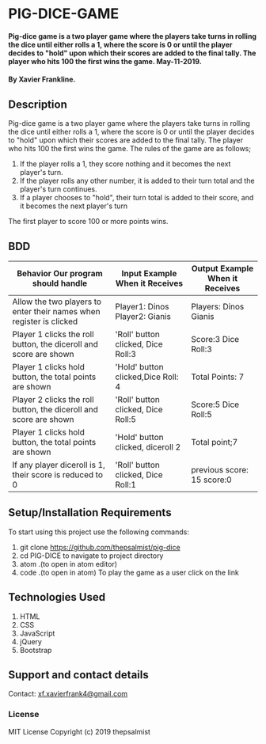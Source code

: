 # PIG-DICE-GAME
#### Pig-dice game is a two player game where the players take turns in rolling the dice until either rolls a 1, where the score is 0 or until the player decides to "hold" upon which their scores are added to the final tally. The player who hits 100 the first wins the game. May-11-2019.
#### By Xavier Frankline.
## Description
Pig-dice game is a two player game where the players take turns in rolling the dice until either rolls a 1, where the score is 0 or until the player decides to "hold" upon which their scores are added to the final tally. The player who hits 100 the first wins the game.
The rules of the game are as follows;
1. If the player rolls a 1, they score nothing and it becomes the next player's turn.
2. If the player rolls any other number, it is added to their turn total and the player's turn continues.
3. If a player chooses to "hold", their turn total is added to their score, and it becomes the next player's turn

The first player to score 100 or more points wins.

## BDD
| Behavior Our program should handle                                  | Input Example When it Receives      | Output Example When it Receives |
|---------------------------------------------------------------------|-------------------------------------|---------------------------------|
| Allow the two players to enter their names when register is clicked | Player1: Dinos Player2: Gianis      | Players: Dinos   Gianis         |
| Player 1 clicks the roll button, the diceroll and score are shown   | 'Roll' button clicked, Dice Roll:3  | Score:3 Dice Roll:3             |
| Player 1 clicks hold button, the total points are shown             | 'Hold' button clicked,Dice Roll: 4  | Total Points: 7                 |
| Player 2 clicks the roll button, the diceroll and score are shown   | 'Roll' button clicked, Dice Roll:5  | Score:5 Dice Roll:5             |
| Player 1 clicks hold button, the total points are shown             | 'Hold' button clicked, diceroll 2   | Total point;7                   |
| If any player diceroll is 1, their score is reduced to 0            | 'Roll' button clicked, Dice Roll:1  | previous score: 15 score:0      |
## Setup/Installation Requirements
To start using this project use the following commands:
1. git clone https://github.com/thepsalmist/pig-dice
2. cd PIG-DICE to navigate to project directory
3. atom .(to open in atom editor)
4. code .(to open in atom)
To play the game as a user click on the link

## Technologies Used
1. HTML
2. CSS
3. JavaScript
4. jQuery 
5. Bootstrap
## Support and contact details
Contact: xf.xavierfrank4@gmail.com
### License
MIT License
Copyright (c) 2019 thepsalmist
